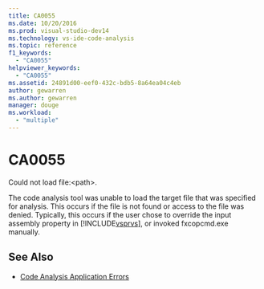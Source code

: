 ```yaml
---
title: CA0055
ms.date: 10/20/2016
ms.prod: visual-studio-dev14
ms.technology: vs-ide-code-analysis
ms.topic: reference
f1_keywords:
  - "CA0055"
helpviewer_keywords:
  - "CA0055"
ms.assetid: 24891d00-eef0-432c-bdb5-8a64ea04c4eb
author: gewarren
ms.author: gewarren
manager: douge
ms.workload:
  - "multiple"
---
```

# CA0055

Could not load file:\<path>.

The code analysis tool was unable to load the target file that was specified for analysis. This occurs if the file is not found or access to the file was denied. Typically, this occurs if the user chose to override the input assembly property in [!INCLUDE[vsprvs](../code-quality/includes/vsprvs_md.md)], or invoked fxcopcmd.exe manually.

## See Also

- [Code Analysis Application Errors](../code-quality/code-analysis-application-errors.md)
